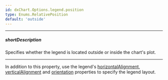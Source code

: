 ```yaml
---
id: dxChart.Options.legend.position
type: Enums.RelativePosition
default: 'outside'
---
```

---
##### shortDescription
Specifies whether the legend is located outside or inside the chart's plot.

---
In addition to this property, use the legend's [horizontalAlignment](/api-reference/10%20UI%20Components/BaseLegend/horizontalAlignment.md '/Documentation/ApiReference/UI_Components/dxChart/Configuration/legend/#horizontalAlignment'), [verticalAlignment](/api-reference/10%20UI%20Components/BaseLegend/verticalAlignment.md '/Documentation/ApiReference/UI_Components/dxChart/Configuration/legend/#verticalAlignment') and [orientation](/api-reference/10%20UI%20Components/BaseLegend/orientation.md '/Documentation/ApiReference/UI_Components/dxChart/Configuration/legend/#orientation') properties to specify the legend layout.

